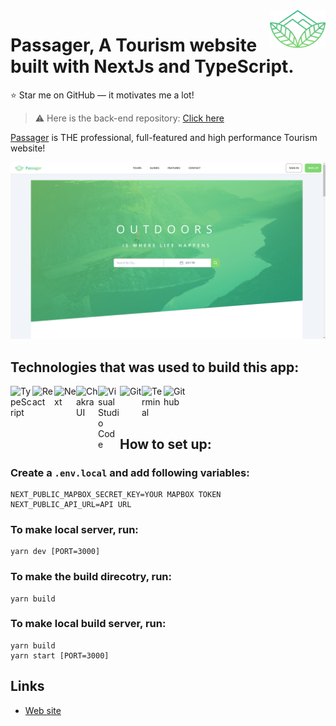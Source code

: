 <a href="https://passager.vercel.app/">
    <img src="https://github.com/AliFarajzade/passager-frontend/blob/master/public/images/logo-gradient.png?raw=true" alt="Passager Logo" title="Passager" align="right" height="60" />
</a>

# Passager, A Tourism website built with NextJs and TypeScript.

:star: Star me on GitHub — it motivates me a lot!

>:warning: Here is the back-end repository: [Click here](https://github.com/AliFarajzade/passager-backend)

[Passager](https://passager.vercel.app/) is THE professional, full-featured and
high performance Tourism website!

[![Foruma](https://raw.githubusercontent.com/AliFarajzade/passager-frontend/master/screenshot.png)](https://passager.vercel.app/)

## Technologies that was used to build this app:

<img align="left" title='TypeScript' alt="TypeScript" width="35px" src="https://upload.wikimedia.org/wikipedia/commons/4/4c/Typescript_logo_2020.svg" />
<img align="left" title='React' alt="React" width="35px" src="https://upload.wikimedia.org/wikipedia/commons/a/a7/React-icon.svg" />
<img align="left" title='Next' alt="Next" width="35px" src="https://www.svgrepo.com/show/354113/nextjs-icon.svg" />
<img align="left" title='TailwindCSS' alt="ChakraUI" width="35px" src="https://upload.wikimedia.org/wikipedia/commons/d/d5/Tailwind_CSS_Logo.svg" />
<img align="left" title='Visual Studio Code' alt="Visual Studio Code" width="35px" src="https://upload.wikimedia.org/wikipedia/commons/9/9a/Visual_Studio_Code_1.35_icon.svg" />
<img align="left" title='Git' alt="Git" width="35px" src="https://upload.wikimedia.org/wikipedia/commons/3/3f/Git_icon.svg" />
<img align="left" title='Terminal' alt="Terminal" width="35px" src="https://upload.wikimedia.org/wikipedia/commons/thumb/d/d8/High-contrast-utilities-terminal.svg/1024px-High-contrast-utilities-terminal.svg.png" />
<img align="left" title='Github' alt="Github" width="35px" src="https://github.githubassets.com/images/modules/logos_page/Octocat.png" />

<br >
<br >
<br >

## How to set up:

### Create a `.env.local` and add following variables:

```
NEXT_PUBLIC_MAPBOX_SECRET_KEY=YOUR MAPBOX TOKEN
NEXT_PUBLIC_API_URL=API URL
```

### To make local server, run:

```
yarn dev [PORT=3000]
```

### To make the build direcotry, run:

```
yarn build
```

### To make local build server, run:

```
yarn build
yarn start [PORT=3000]
```

## Links

-   [Web site](https://passager.vercel.app/)
